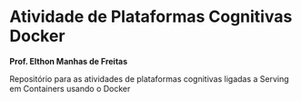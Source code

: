 # Atividade de Plataformas Cognitivas Docker  
__Prof. Elthon Manhas de Freitas__  

Repositório para as atividades de plataformas cognitivas ligadas a Serving em Containers usando o Docker


